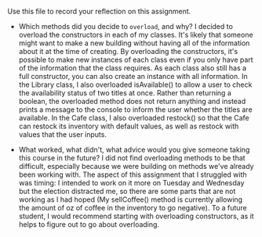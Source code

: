 Use this file to record your reflection on this assignment.

- Which methods did you decide to `overload`, and why?
I decided to overload the constructors in each of my classes. It's likely that someone might want to make a new building without having all of the information about it at the time of creating. By overloading the constructors, it's possible to make new instances of each class even if you only have part of the information that the class requires. As each class also still has a full constructor, you can also create an instance with all information.
In the Library class, I also overloaded isAvailable() to allow a user to check the availability status of two titles at once. Rather than returning a boolean, the overloaded method does not return anything and instead prints a message to the console to inform the user whether the titles are available.
In the Cafe class, I also overloaded restock() so that the Cafe can restock its inventory with default values, as well as restock with values that the user inputs.

- What worked, what didn't, what advice would you give someone taking this course in the future?
I did not find overloading methods to be that difficult, especially because we were building on methods we've already been working with. The aspect of this assignment that I struggled with was timing: I intended to work on it more on Tuesday and Wednesday but the election distracted me, so there are some parts that are not working as I had hoped (My sellCoffee() method is currently allowing the amount of oz of coffee in the inventory to go negative). To a future student, I would recommend starting with overloading constructors, as it helps to figure out to go about overloading.

